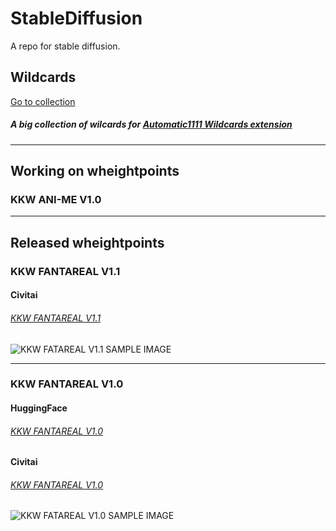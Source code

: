 # StableDiffusion
A repo for stable diffusion.

## Wildcards
[Go to collection](https://github.com/devilkkw/StableDiffusion/tree/main/wildcards "Go to collection")
##### A big collection of wilcards for [Automatic1111 Wildcards extension](https://github.com/AUTOMATIC1111/stable-diffusion-webui-wildcards "Wildcards Homepage")
---
## Working on wheightpoints
### KKW ANI-ME V1.0
---
## Released wheightpoints
### KKW FANTAREAL V1.1
#### Civitai
###### [KKW FANTAREAL V1.1](https://civitai.com/models/4723/kkw-fantareal-v11 "kkw models")
![KKW FATAREAL V1.1 SAMPLE IMAGE](https://imagecache.civitai.com/xG1nkqKTMzGDvpLrqFT7WA/a63f7c80-e26b-44b9-2991-280f3c9a5d00/width=1024 "KKW FANTAREAL V1.0")

---
### KKW FANTAREAL V1.0
#### HuggingFace
###### [KKW FANTAREAL V1.0](https://huggingface.co/devilkkw/KKW_FANTAREAL_V1.0 "kkw models")

#### Civitai
###### [KKW FANTAREAL V1.0](https://civitai.com/models/3782/kkw-fantareal-v10 "kkw models")

![KKW FATAREAL V1.0 SAMPLE IMAGE](https://s3.amazonaws.com/moonup/production/uploads/1672798387706-63076d1ecd148dbc5e4ccf57.jpeg "KKW FANTAREAL V1.0")
